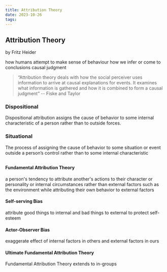 ```yaml
---
title: Attribution Theory
date: 2023-10-26
tags:
---
```

## Attribution Theory 
by Fritz Heider

how humans attempt to make sense of behaviour 
how we infer or come to conclusions
causal judgment

>“Attribution theory deals with how the social perceiver uses information to arrive at causal explanations for events. It examines what information is gathered and how it is combined to form a causal judgment”
> -- Fiske and Taylor

### Dispositional
Dispositional attribution assigns the cause of behavior to some
internal characteristic of a person rather than to outside forces.
### Situational
The process of assigning the cause of behavior to some situation or event outside a person’s control rather than to some internal characteristic

##

#### Fundamental Attribution Theory
 a person's tendency to attribute another's actions to their character or personality or internal circumstances rather than external factors such as the environment while attributing their own behavior to external factors

#### Self-serving Bias
attribute good things to internal and bad things to external
to protect self-esteem

#### Actor-Observer Bias
exaggerate effect of internal factors in others and external factors in ours 

#### Ultimate Fundamental Attribution Theory
Fundamental Attribution Theory extends to in-groups